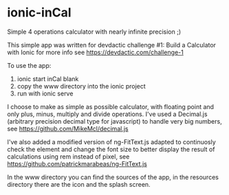 # ionic-inCal
Simple 4 operations calculator with nearly infinite precision ;)

This simple app was written for devdactic challenge #1: Build a Calculator with Ionic
for more info see https://devdactic.com/challenge-1

To use the app:

1. ionic start inCal blank
2. copy the www directory into the ionic project
3. run with ionic serve

I choose to make as simple as possible calculator, with floating point and only plus, minus, multiply and divide
operations. I've used a Decimal.js (arbitrary precision decimal type for javascript) to handle very big numbers,
see https://github.com/MikeMcl/decimal.js

I've also added a modified version of ng-FitText.js adapted to continuosly check the element and change
the font size to better display the result of calculations using rem instead of pixel, see https://github.com/patrickmarabeas/ng-FitText.js

In the www directory you can find the sources of the app, in the resources directory there are the icon and the splash screen.